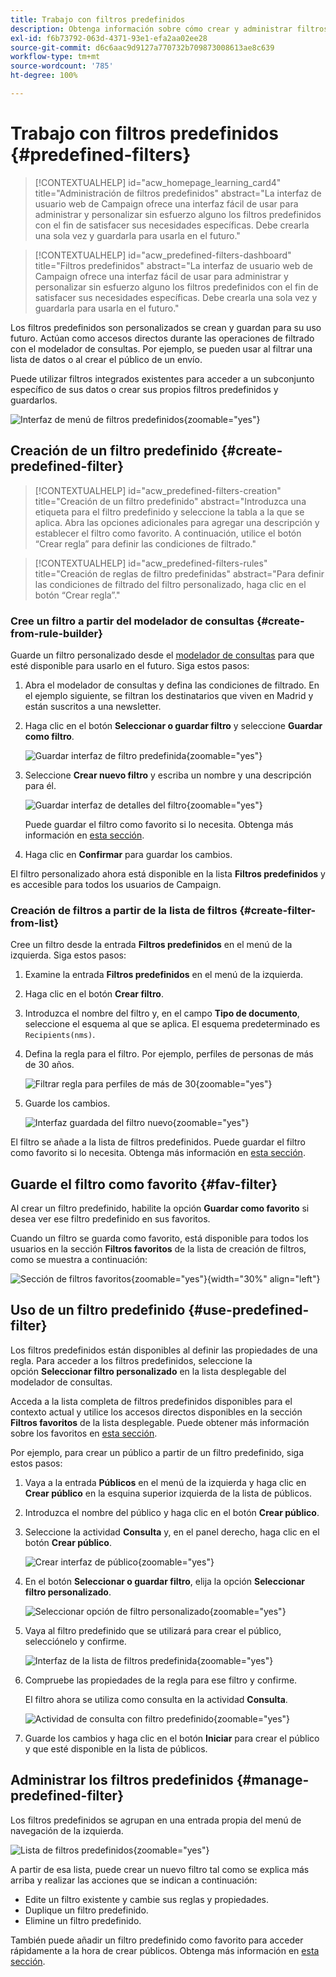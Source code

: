 ```yaml
---
title: Trabajo con filtros predefinidos
description: Obtenga información sobre cómo crear y administrar filtros predefinidos en Adobe Campaign Web
exl-id: f6b73792-063d-4371-93e1-efa2aa02ee28
source-git-commit: d6c6aac9d9127a770732b709873008613ae8c639
workflow-type: tm+mt
source-wordcount: '785'
ht-degree: 100%

---
```


# Trabajo con filtros predefinidos {#predefined-filters}

>[!CONTEXTUALHELP]
>id="acw_homepage_learning_card4"
>title="Administración de filtros predefinidos"
>abstract="La interfaz de usuario web de Campaign ofrece una interfaz fácil de usar para administrar y personalizar sin esfuerzo alguno los filtros predefinidos con el fin de satisfacer sus necesidades específicas. Debe crearla una sola vez y guardarla para usarla en el futuro."

>[!CONTEXTUALHELP]
>id="acw_predefined-filters-dashboard"
>title="Filtros predefinidos"
>abstract="La interfaz de usuario web de Campaign ofrece una interfaz fácil de usar para administrar y personalizar sin esfuerzo alguno los filtros predefinidos con el fin de satisfacer sus necesidades específicas. Debe crearla una sola vez y guardarla para usarla en el futuro."

Los filtros predefinidos son personalizados se crean y guardan para su uso futuro. Actúan como accesos directos durante las operaciones de filtrado con el modelador de consultas. Por ejemplo, se pueden usar al filtrar una lista de datos o al crear el público de un envío.

Puede utilizar filtros integrados existentes para acceder a un subconjunto específico de sus datos o crear sus propios filtros predefinidos y guardarlos.

![Interfaz de menú de filtros predefinidos](assets/predefined-filters-menu.png){zoomable="yes"}

## Creación de un filtro predefinido {#create-predefined-filter}

>[!CONTEXTUALHELP]
>id="acw_predefined-filters-creation"
>title="Creación de un filtro predefinido"
>abstract="Introduzca una etiqueta para el filtro predefinido y seleccione la tabla a la que se aplica. Abra las opciones adicionales para agregar una descripción y establecer el filtro como favorito. A continuación, utilice el botón “Crear regla” para definir las condiciones de filtrado."

>[!CONTEXTUALHELP]
>id="acw_predefined-filters-rules"
>title="Creación de reglas de filtro predefinidas"
>abstract="Para definir las condiciones de filtrado del filtro personalizado, haga clic en el botón “Crear regla”."

### Cree un filtro a partir del modelador de consultas {#create-from-rule-builder}

Guarde un filtro personalizado desde el [modelador de consultas](../query/query-modeler-overview.md) para que esté disponible para usarlo en el futuro. Siga estos pasos:

1. Abra el modelador de consultas y defina las condiciones de filtrado. En el ejemplo siguiente, se filtran los destinatarios que viven en Madrid y están suscritos a una newsletter.
1. Haga clic en el botón **Seleccionar o guardar filtro** y seleccione **Guardar como filtro**.

   ![Guardar interfaz de filtro predefinida](assets/predefined-filters-save.png){zoomable="yes"}

1. Seleccione **Crear nuevo filtro** y escriba un nombre y una descripción para él.

   ![Guardar interfaz de detalles del filtro](assets/predefined-filters-save-filter.png){zoomable="yes"}

   Puede guardar el filtro como favorito si lo necesita. Obtenga más información en [esta sección](#fav-filter).

1. Haga clic en **Confirmar** para guardar los cambios.

El filtro personalizado ahora está disponible en la lista **Filtros predefinidos** y es accesible para todos los usuarios de Campaign.

### Creación de filtros a partir de la lista de filtros {#create-filter-from-list}

Cree un filtro desde la entrada **Filtros predefinidos** en el menú de la izquierda. Siga estos pasos:

1. Examine la entrada **Filtros predefinidos** en el menú de la izquierda.
1. Haga clic en el botón **Crear filtro**.
1. Introduzca el nombre del filtro y, en el campo **Tipo de documento**, seleccione el esquema al que se aplica. El esquema predeterminado es `Recipients(nms)`.

1. Defina la regla para el filtro. Por ejemplo, perfiles de personas de más de 30 años.

   ![Filtrar regla para perfiles de más de 30](assets/filter-30+.png){zoomable="yes"}

1. Guarde los cambios.

   ![Interfaz guardada del filtro nuevo](assets/new-filter.png){zoomable="yes"}

El filtro se añade a la lista de filtros predefinidos. Puede guardar el filtro como favorito si lo necesita. Obtenga más información en [esta sección](#fav-filter).

## Guarde el filtro como favorito {#fav-filter}

Al crear un filtro predefinido, habilite la opción **Guardar como favorito** si desea ver ese filtro predefinido en sus favoritos.

Cuando un filtro se guarda como favorito, está disponible para todos los usuarios en la sección **Filtros favoritos** de la lista de creación de filtros, como se muestra a continuación:

![Sección de filtros favoritos](assets/predefined-filters-favorite.png){zoomable="yes"}{width="30%" align="left"}

## Uso de un filtro predefinido {#use-predefined-filter}

Los filtros predefinidos están disponibles al definir las propiedades de una regla. Para acceder a los filtros predefinidos, seleccione la opción **Seleccionar filtro personalizado** en la lista desplegable del modelador de consultas.

Acceda a la lista completa de filtros predefinidos disponibles para el contexto actual y utilice los accesos directos disponibles en la sección **Filtros favoritos** de la lista desplegable. Puede obtener más información sobre los favoritos en [esta sección](#fav-filter).

Por ejemplo, para crear un público a partir de un filtro predefinido, siga estos pasos:

1. Vaya a la entrada **Públicos** en el menú de la izquierda y haga clic en **Crear público** en la esquina superior izquierda de la lista de públicos.
1. Introduzca el nombre del público y haga clic en el botón **Crear público**.
1. Seleccione la actividad **Consulta** y, en el panel derecho, haga clic en el botón **Crear público**.

   ![Crear interfaz de público](assets/build-audience-from-filter.png){zoomable="yes"}

1. En el botón **Seleccionar o guardar filtro**, elija la opción **Seleccionar filtro personalizado**.

   ![Seleccionar opción de filtro personalizado](assets/build-audience-select-custom-filter.png){zoomable="yes"}

1. Vaya al filtro predefinido que se utilizará para crear el público, selecciónelo y confirme.

   ![Interfaz de la lista de filtros predefinida](assets/build-audience-filter-list.png){zoomable="yes"}

1. Compruebe las propiedades de la regla para ese filtro y confirme.

   El filtro ahora se utiliza como consulta en la actividad **Consulta**.

   ![Actividad de consulta con filtro predefinido](assets/build-audience-confirm.png){zoomable="yes"}

1. Guarde los cambios y haga clic en el botón **Iniciar** para crear el público y que esté disponible en la lista de públicos.

## Administrar los filtros predefinidos {#manage-predefined-filter}

Los filtros predefinidos se agrupan en una entrada propia del menú de navegación de la izquierda.

![Lista de filtros predefinidos](assets/list-of-filters.png){zoomable="yes"}

A partir de esa lista, puede crear un nuevo filtro tal como se explica más arriba y realizar las acciones que se indican a continuación:

* Edite un filtro existente y cambie sus reglas y propiedades.
* Duplique un filtro predefinido.
* Elimine un filtro predefinido.

También puede añadir un filtro predefinido como favorito para acceder rápidamente a la hora de crear públicos. Obtenga más información en [esta sección](#fav-filter).

<!--
## Built-in predefined filters {#ootb-predefined-filter}

Campaign comes with a set of predefined filters, built from the client console. These filters can be used to define your audiences, and rules. They must not be modified.
-->